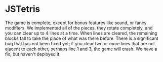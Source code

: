 # JSTetris

The game is complete, except for bonus features like sound, or fancy modifiers. We implemented all of the pieces, they rotate completely, and you can clear up to 4 lines at a time. When lines are cleared, the remaining blocks fall to take the place of what was there before. There is a significant bug that has not been fixed yet; if you clear two or more lines that are not ajacent to each other, perhaps line 1 and 3, the game will crash. We have a fix, but haven't deployed it.
